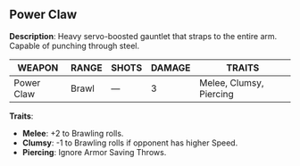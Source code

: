 ## Power Claw

**Description**: Heavy servo-boosted gauntlet that straps to the entire arm. Capable of punching through steel.

| WEAPON    | RANGE | SHOTS | DAMAGE | TRAITS                  |
|-----------|-------|-------|--------|-------------------------|
| Power Claw| Brawl | —     | 3      | Melee, Clumsy, Piercing |

**Traits**:
- **Melee**: +2 to Brawling rolls.
- **Clumsy**: -1 to Brawling rolls if opponent has higher Speed.
- **Piercing**: Ignore Armor Saving Throws.
